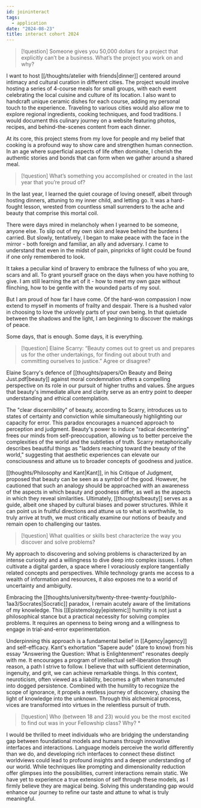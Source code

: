 ```yaml
---
id: joininteract
tags:
  - application
date: "2024-08-23"
title: interact cohort 2024
---
```


> [!question] Someone gives you 50,000 dollars for a project that explicitly can’t be a business. What’s the project you work on and why?

I want to host [[/thoughts/atelier with friends|dinner]] centered around intimacy and cultural curation in different cities.
The project would involve hosting a series of 4-course meals for small groups, with each event celebrating the local cuisine and culture of its location.
I also want to handcraft unique ceramic dishes for each course, adding my personal touch to the experience.
Traveling to various cities would also allow me to explore regional ingredients, cooking techniques, and food traditions.
I would document this culinary journey on a website featuring photos, recipes, and behind-the-scenes content from each dinner.

At its core, this project stems from my love for people and my belief that cooking is a profound way to show care and strengthen human connection.
In an age where superficial aspects of life often dominate, I cherish the authentic stories and bonds that can form when we gather around a shared meal.

> [!question] What’s something you accomplished or created in the last year that you’re proud of?

In the last year, I learned the quiet courage of loving oneself, albeit through hosting dinners, attuning to my inner child, and letting go.
It was a hard-fought lesson, wrested from countless small surrenders to the ache and beauty that comprise this mortal coil.

There were days mired in melancholy when I yearned to be someone, anyone else. To slip out of my own skin and leave behind the burdens I carried.
But slowly, tentatively, I began to make peace with the face in the mirror - both foreign and familiar, an ally and adversary.
I came to understand that even in the midst of pain, pinpricks of light could be found if one only remembered to look.

It takes a peculiar kind of bravery to embrace the fullness of who you are, scars and all.
To grant yourself grace on the days when you have nothing to give. I am still learning the art of it - how to meet my own gaze without flinching, how to be gentle with the wounded parts of my soul.

But I am proud of how far I have come. Of the hard-won compassion I now extend to myself in moments of frailty and despair.
There is a hushed valor in choosing to love the unlovely parts of your own being. In that quietude between the shadows and the light, I am beginning to discover the makings of peace.

Some days, that is enough. Some days, it is everything.

> [!question] Elaine Scarry: “Beauty comes out to greet us and prepares us for the other undertakings, for finding out about truth and committing ourselves to justice.” Agree or disagree?

Elaine Scarry's defence of [[thoughts/papers/On Beauty and Being Just.pdf|beauty]] against moral condemnation offers a compelling perspective on its role in our pursuit of higher truths and values.
She argues that beauty's immediate allure and clarity serve as an entry point to deeper understanding and ethical contemplation.

The "clear discernibility" of beauty, according to Scarry, introduces us to states of certainty and conviction while simultaneously
highlighting our capacity for error. This paradox encourages a nuanced approach to perception and judgment. Beauty's power to
induce "radical decentering" frees our minds from self-preoccupation, allowing us to better perceive the complexities of the world and the
subtleties of truth. Scarry metaphorically describes beautiful things as "ladders reaching toward the beauty of the world," suggesting that
aesthetic experiences can elevate our consciousness and attune us to broader concepts of goodness and justice.

[[thoughts/Philosophy and Kant|Kant]], in his Critique of Judgment, proposed that beauty can be seen as a symbol of the good.
However, he cautioned that such an analogy should be approached with an awareness of the aspects in which beauty and goodness differ, as well as the aspects in which they reveal similarities.
Ultimately, [[thoughts/beauty]] serves as a guide, albeit one shaped by cultural biases and power structures.
While it can point us in fruitful directions and attune us to what is worthwhile, to truly arrive at truth, we must critically examine our notions of beauty and remain open to challenging our tastes.

> [!question] What qualities or skills best characterize the way you discover and solve problems?

My approach to discovering and solving problems is characterized by an intense curiosity and a willingness to dive deep into complex issues.
I often cultivate a digital garden, a space where I voraciously explore tangentially related concepts and perspectives.
While technology grants me access to a wealth of information and resources, it also exposes me to a world of uncertainty and ambiguity.

Embracing the [[thoughts/university/twenty-three-twenty-four/philo-1aa3/Socrates|Socratic]] paradox, I remain acutely aware of the limitations of my knowledge. This [[Epistemology|epistemic]] humility is not just a philosophical
stance but a practical necessity for solving complex problems. It requires an openness to being wrong and a willingness to engage in trial-and-error experimentation.

Underpinning this approach is a fundamental belief in [[Agency|agency]] and self-efficacy. Kant's exhortation "Sapere aude" (dare to know) from his essay "Answering the Question: What is Enlightenment"
resonates deeply with me. It encourages a program of intellectual self-liberation through reason, a path I strive to follow.
I believe that with sufficient determination, ingenuity, and grit, we can achieve remarkable things. In this context, neuroticism, often viewed as a liability, becomes a gift when transmuted into dogged persistence. Combined with the humility to recognize the scope of ignorance, it propels a restless journey of discovery, chasing the light of knowledge into the unknown. Through this alchemical process, vices are transformed into virtues in the relentless pursuit of truth.


> [!question] Who (between 18 and 23) would you be the most excited to find out was in your Fellowship class? Why? *

I would be thrilled to meet individuals who are bridging the understanding gap between foundational models and humans through innovative interfaces and interactions.
Language models perceive the world differently than we do, and developing rich interfaces to connect these distinct worldviews could lead to profound insights and a deeper understanding of our world.
While techniques like prompting and dimensionality reduction offer glimpses into the possibilities, current interactions remain static. We have yet to experience a true extension of self
through these models, as I firmly believe they are magical being. Solving this understanding gap would enhance our journey to refine our taste and attune to what is truly meaningful.
